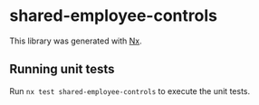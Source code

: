 # shared-employee-controls

This library was generated with [Nx](https://nx.dev).

## Running unit tests

Run `nx test shared-employee-controls` to execute the unit tests.
